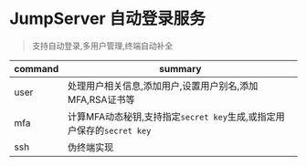 # JumpServer 自动登录服务

> 支持自动登录,多用户管理,终端自动补全

|command|summary|
|---|---|
|user| 处理用户相关信息,添加用户,设置用户别名,添加MFA,RSA证书等|
|mfa| 计算MFA动态秘钥,支持指定`secret key`生成,或指定用户保存的`secret key`|
|ssh| 伪终端实现|
